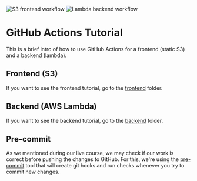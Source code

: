![S3 frontend workflow](https://github.com/roeeyn/GitHubActionsTutorial/actions/workflows/frontend.yml/badge.svg)
![Lambda backend workflow](https://github.com/roeeyn/GitHubActionsTutorial/actions/workflows/backend.yml/badge.svg)

# GitHub Actions Tutorial

This is a brief intro of how to use GitHub Actions for a frontend (static S3) and a backend (lambda).

## Frontend (S3)

If you want to see the frontend tutorial, go to the [frontend](frontend/) folder.

## Backend (AWS Lambda)

If you want to see the backend tutorial, go to the [backend](backend/) folder.

## Pre-commit

As we mentioned during our live course, we may check if our work is correct before pushing the changes to GitHub. For this, we're using the [pre-commit](https://pre-commit.com/) tool that will create git hooks and run checks whenever you try to commit new changes.
